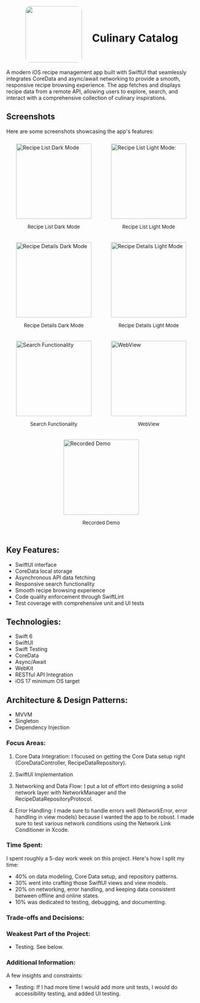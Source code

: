 <div align="center">
  <img src="https://raw.githubusercontent.com/Pearljam66/Culinary-Catalog/dd591db49ac547498df52a153c09fb687839a26b/CulinaryCatalog/CulinaryCatalog/Assets.xcassets/AppIcon.appiconset/chefhat.jpg" width="150" style="border: 3px solid white; border-radius: 15px; vertical-align: middle; margin-right: 20px;">
  <h1 style="display: inline-block; vertical-align: middle;">Culinary Catalog</h1>
</div>

A modern iOS recipe management app built with SwiftUI that seamlessly integrates CoreData and async/await networking to provide a smooth, responsive recipe browsing experience. The app fetches and displays recipe data from a remote API, allowing users to explore, search, and interact with a comprehensive collection of culinary inspirations.

## Screenshots

Here are some screenshots showcasing the app's features:

<div style="display: flex; flex-wrap: wrap; justify-content: space-around;">
  <div style="margin: 10px;">
    <img src="https://raw.githubusercontent.com/Pearljam66/Culinary-Catalog/main/screenshots/recipelistdarkmode.png" alt="Recipe List Dark Mode" width="200">
    <p style="text-align: center; font-size: small;">Recipe List Dark Mode</p>
  </div>
  <div style="margin: 10px;">
    <img src="https://raw.githubusercontent.com/Pearljam66/Culinary-Catalog/main/screenshots/recipelistlightmode.png" alt="Recipe List Light Mode:" width="200">
    <p style="text-align: center; font-size: small;">Recipe List Light Mode</p>
  </div>
  <div style="margin: 10px;">
    <img src="https://raw.githubusercontent.com/Pearljam66/Culinary-Catalog/main/screenshots/recipedetaildarkmode.png" alt="Recipe Details Dark Mode" width="200">
    <p style="text-align: center; font-size: small;">Recipe Details Dark Mode</p>
  </div>
  <div style="margin: 10px;">
    <img src="https://raw.githubusercontent.com/Pearljam66/Culinary-Catalog/main/screenshots/recipedetaillightmode.png" alt="Recipe Details Light Mode" width="200">
    <p style="text-align: center; font-size: small;">Recipe Details Light Mode</p>
  </div>
  <div style="margin: 10px;">
    <img src="https://raw.githubusercontent.com/Pearljam66/Culinary-Catalog/main/screenshots/searchfunctionality.png" alt="Search Functionality" width="200">
    <p style="text-align: center; font-size: small;">Search Functionality</p>
  </div>
  <div style="margin: 10px;">
    <img src="https://raw.githubusercontent.com/Pearljam66/Culinary-Catalog/main/screenshots/webview.png" alt="WebView" width="200">
    <p style="text-align: center; font-size: small;">WebView</p>
  </div>
  <div style="margin: 10px;">
    <img src="https://raw.githubusercontent.com/Pearljam66/Culinary-Catalog/main/screenshots/CulinaryCatalogVideo.mov" alt="Recorded Demo" width="200">
    <p style="text-align: center; font-size: small;">Recorded Demo</p>
  </div>
</div>


## Key Features:
- SwiftUI interface
- CoreData local storage
- Asynchronous API data fetching
- Responsive search functionality
- Smooth recipe browsing experience
- Code quality enforcement through SwiftLint
- Test coverage with comprehensive unit and UI tests

## Technologies:
- Swift 6
- SwiftUI
- Swift Testing
- CoreData
- Async/Await
- WebKit
- RESTful API Integration
- iOS 17 minimum OS target

## Architecture & Design Patterns:
- MVVM
- Singleton
- Dependency Injection

### Focus Areas:
1. Core Data Integration:
I focused on getting the Core Data setup right (CoreDataController, RecipeDataRepository).

2. SwiftUI Implementation

3. Networking and Data Flow:
I put a lot of effort into designing a solid network layer with NetworkManager and the RecipeDataRepositoryProtocol.

4. Error Handling:
I made sure to handle errors well (NetworkError, error handling in view models) because I wanted the app to be robust. I made sure to test various network conditions using the Network Link Conditioner in Xcode.

### Time Spent:
I spent roughly a 5-day work week on this project. Here's how I split my time:

- 40% on data modeling, Core Data setup, and repository patterns.
- 30% went into crafting those SwiftUI views and view models.
- 20% on networking, error handling, and keeping data consistent between offline and online states.
- 10% was dedicated to testing, debugging, and documenting. 

### Trade-offs and Decisions:

### Weakest Part of the Project:
- Testing. See below.

### Additional Information:
A few insights and constraints:

- Testing: If I had more time I would add more unit tests, I would do accessibility testing, and added UI testing.

